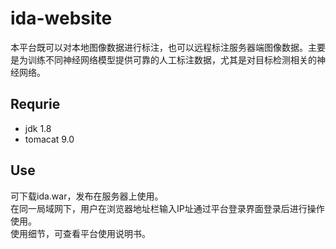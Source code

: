 # ida-website
本平台既可以对本地图像数据进行标注，也可以远程标注服务器端图像数据。主要是为训练不同神经网络模型提供可靠的人工标注数据，尤其是对目标检测相关的神经网络。
## Requrie
* jdk 1.8
* tomacat 9.0
## Use
可下载ida.war，发布在服务器上使用。<br>
在同一局域网下，用户在浏览器地址栏输入IP址通过平台登录界面登录后进行操作使用。<br>
使用细节，可查看平台使用说明书。
